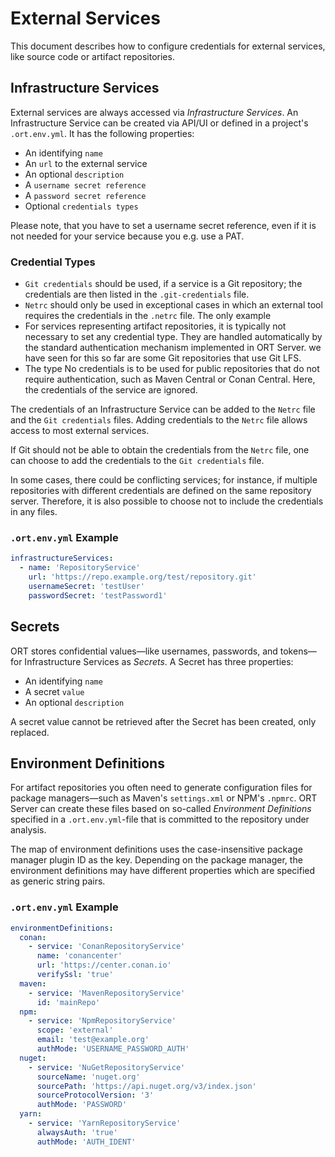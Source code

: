 # External Services

This document describes how to configure credentials for external services, like source code or artifact repositories.

## Infrastructure Services

External services are always accessed via _Infrastructure Services_.
An Infrastructure Service can be created via API/UI or defined in a project's `.ort.env.yml`. It has the following properties:

- An identifying `name`
- An `url` to the external service
- An optional `description`
- A `username secret reference`
- A `password secret reference`
- Optional `credentials types`

Please note, that you have to set a username secret reference, even if it is not needed for your service because you e.g. use a PAT.

### Credential Types

- `Git credentials` should be used, if a service is a Git repository; the credentials are then listed in the `.git-credentials` file.
- `Netrc` should only be used in exceptional cases in which an external tool requires the credentials in the `.netrc` file. The only example
- For services representing artifact repositories, it is typically not necessary to set any credential type. They are handled automatically by the standard authentication mechanism implemented in ORT Server.
  we have seen for this so far are some Git repositories that use Git LFS.
- The type No credentials is to be used for public repositories that do not require authentication, such as Maven Central or Conan Central. Here, the credentials of the service are ignored.

The credentials of an Infrastructure Service can be added to the `Netrc` file and the `Git credentials` files. Adding credentials to the `Netrc` file allows access to most external services.

If Git should not be able to obtain the credentials from the `Netrc` file, one can choose to add the credentials to the `Git credentials` file.

In some cases, there could be conflicting services; for instance, if multiple repositories with different credentials are defined on the same repository server.
Therefore, it is also possible to choose not to include the credentials in any files.

### `.ort.env.yml` Example

```yaml
infrastructureServices:
  - name: 'RepositoryService'
    url: 'https://repo.example.org/test/repository.git'
    usernameSecret: 'testUser'
    passwordSecret: 'testPassword1'
```

## Secrets

ORT stores confidential values&mdash;like usernames, passwords, and tokens&mdash;for Infrastructure Services as _Secrets_.
A Secret has three properties:

- An identifying `name`
- A secret `value`
- An optional `description`

A secret value cannot be retrieved after the Secret has been created, only replaced.

## Environment Definitions

For artifact repositories you often need to generate configuration files for package managers&mdash;such as Maven's `settings.xml` or NPM's `.npmrc`.
ORT Server can create these files based on so-called _Environment Definitions_ specified in a `.ort.env.yml`-file that is committed to the repository under analysis.

The map of environment definitions uses the case-insensitive package manager plugin ID as the key.
Depending on the package manager, the environment definitions may have different properties which are specified as generic string pairs.

### `.ort.env.yml` Example

```yaml
environmentDefinitions:
  conan:
    - service: 'ConanRepositoryService'
      name: 'conancenter'
      url: 'https://center.conan.io'
      verifySsl: 'true'
  maven:
    - service: 'MavenRepositoryService'
      id: 'mainRepo'
  npm:
    - service: 'NpmRepositoryService'
      scope: 'external'
      email: 'test@example.org'
      authMode: 'USERNAME_PASSWORD_AUTH'
  nuget:
    - service: 'NuGetRepositoryService'
      sourceName: 'nuget.org'
      sourcePath: 'https://api.nuget.org/v3/index.json'
      sourceProtocolVersion: '3'
      authMode: 'PASSWORD'
  yarn:
    - service: 'YarnRepositoryService'
      alwaysAuth: 'true'
      authMode: 'AUTH_IDENT'
```
